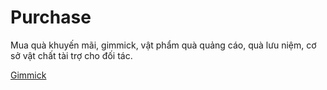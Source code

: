 # Purchase
Mua quà khuyến mãi, gimmick, vật phẩm quà quảng cáo, quà lưu niệm, cơ sở vật chất tài trợ cho đối tác.

[Gimmick](./gimmick.md)